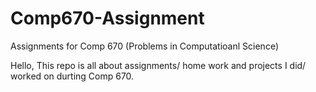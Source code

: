 # Comp670-Assignment
Assignments for Comp 670 (Problems in Computatioanl Science)

Hello, This repo is all about assignments/ home work and projects I did/ worked on durting Comp 670.
